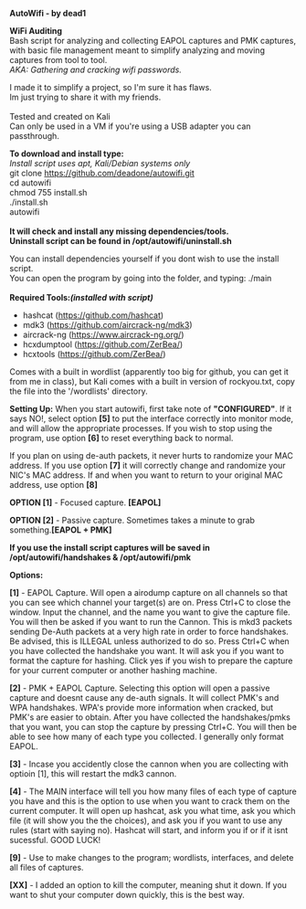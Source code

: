 <b>AutoWifi - by dead1</b>

<b>WiFi Auditing</b><br>
Bash script for analyzing and collecting EAPOL captures and PMK captures, with basic file management meant to simplify analyzing
and moving captures from tool to tool.<br>
<i>AKA: Gathering and cracking wifi passwords.</i>

I made it to simplify a project, so I'm sure it has flaws.<br>
Im just trying to share it with my friends.<br><br>
Tested and created on Kali<br>
Can only be used in a VM if you're using a USB adapter you can passthrough.

<b>To download and install type:</b><br>
<i>Install script uses apt, Kali/Debian systems only</i> <br>
git clone https://github.com/deadone/autowifi.git<br>
cd autowifi<br>
chmod 755 install.sh<br>
./install.sh<br>
autowifi<br><br>
<b>It will check and install any missing dependencies/tools.<br>
Uninstall script can be found in /opt/autowifi/uninstall.sh</b>

You can install dependencies yourself if you dont wish to use the install script.<br>
You can open the program by going into the folder, and typing: ./main<br><br>
<b>Required Tools:<i>(installed with script)</i></b> 
* hashcat (https://github.com/hashcat)
* mdk3 (https://github.com/aircrack-ng/mdk3)
* aircrack-ng (https://www.aircrack-ng.org/)
* hcxdumptool (https://github.com/ZerBea/)
* hcxtools (https://github.com/ZerBea/)

Comes with a built in wordlist (apparently too big for github, you
can get it from me in class), but Kali comes with a built in version of
rockyou.txt, copy the file into the '/wordlists' directory.

<b>Setting Up:</b>
When you start autowifi, first take note of <b>"CONFIGURED"</b>. If
it says NO!, select option <b>[5]</b> to put the interface correctly
into monitor mode, and will allow the appropriate processes. If
you wish to stop using the program, use option <b>[6]</b> to reset
everything back to normal. 

If you plan on using de-auth packets, it never hurts to randomize your 
MAC address. If you use option <b>[7]</b> it will correctly change and 
randomize your NIC's MAC address. If and when you want to return to 
your original MAC address, use option <b>[8]</b>

<b>OPTION [1]</b> - Focused capture. <b>[EAPOL]</b>

<b>OPTION [2]</b> - Passive capture. Sometimes takes a minute to grab something.<b>[EAPOL + PMK]</b>

<b>If you use the install script captures will be saved in /opt/autowifi/handshakes & /opt/autowifi/pmk</b>

<b>Options:</b>

<b>[1]</b> - EAPOL Capture. Will open a airodump capture on all channels
   so that you can see which channel your target(s) are on. Press 
   Ctrl+C to close the window. Input the channel, and the name you
   want to give the capture file. You will then be asked if you want 
   to run the Cannon. This is mkd3 packets sending De-Auth packets at
   a very high rate in order to force handshakes. Be advised, this is 
   ILLEGAL unless authorized to do so. Press Ctrl+C when you have collected
   the handshake you want. It will ask you if you want to format the capture
   for hashing. Click yes if you wish to prepare the capture for your current
   computer or another hashing machine.

 <b>[2]</b> - PMK + EAPOL Capture. Selecting this option will open a passive capture
   and doesnt cause any de-auth signals. It will collect PMK's and WPA handshakes.
   WPA's provide more information when cracked, but PMK's are easier to obtain. After
   you have collected the handshakes/pmks that you want, you can stop the capture
   by pressing Ctrl+C. You will then be able to see how many of each type you collected.
   I generally only format EAPOL.

 <b>[3]</b> - Incase you accidently close the cannon when you are collecting with optioin [1],
   this will restart the mdk3 cannon.

 <b>[4]</b> - The MAIN interface will tell you how many files of each type of capture you have
   and this is the option to use when you want to crack them on the current computer. It
   will open up hashcat, ask you what time, ask you which file (it will show you the
   the choices), and ask you if you want to use any rules (start with saying no).
   Hashcat will start, and inform you if or if it isnt sucessful. GOOD LUCK!
   
 <b>[9]</b> - Use to make changes to the program; wordlists, interfaces, and delete all 
   files of captures.

 <b>[XX]</b> - I added an option to kill the computer, meaning shut it down. If you
   want to shut your computer down quickly, this is the best way.
